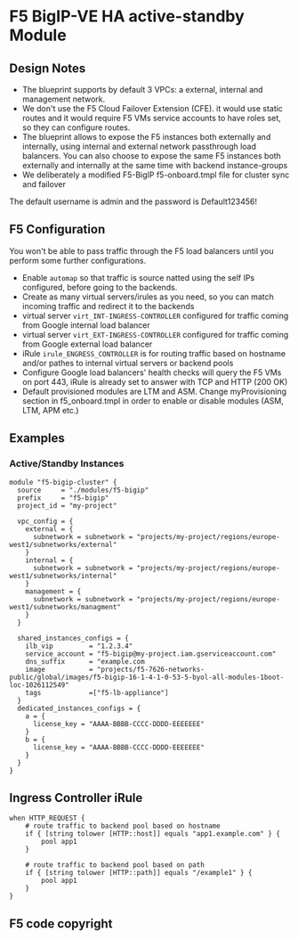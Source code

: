 # F5 BigIP-VE HA active-standby Module

## Design Notes
* The blueprint supports by default 3 VPCs: a external, internal and management network.
* We don't use the F5 Cloud Failover Extension (CFE). it would use static routes and it would require F5 VMs service accounts to have roles set, so they can configure routes.
* The blueprint allows to expose the F5 instances both externally and internally, using internal and external network passthrough load balancers. You can also choose to expose the same F5 instances both externally and internally at the same time with backend instance-groups
* We deliberately a modified F5-BigIP f5-onboard.tmpl file for cluster sync and failover

The default username is admin and the password is Default123456!

## F5 Configuration
You won't be able to pass traffic through the F5 load balancers until you perform some further configurations.
* Enable ```automap``` so that traffic is source natted using the self IPs configured, before going to the backends.
* Create as many virtual servers/irules as you need, so you can match incoming traffic and redirect it to the backends
* virtual server ```virt_INT-INGRESS-CONTROLLER``` configured for traffic coming from Google internal load balancer
* virtual server ```virt_EXT-INGRESS-CONTROLLER``` configured for traffic coming from Google external load balancer
* iRule ```irule_ENGRESS_CONTROLLER``` is for routing traffic based on hostname and/or pathes to internal virtual servers or backend pools
* Configure Google load balancers' health checks will query the F5 VMs on port 443, iRule is already set to answer with TCP and HTTP (200 OK)
* Default provisioned modules are LTM and ASM. Change myProvisioning section in f5_onboard.tmpl in order to enable or disable modules (ASM, LTM, APM etc.)

## Examples

### Active/Standby Instances
```
module "f5-bigip-cluster" {
  source     = "./modules/f5-bigip"
  prefix     = "f5-bigip"
  project_id = "my-project"

  vpc_config = {
    external = {
      subnetwork = subnetwork = "projects/my-project/regions/europe-west1/subnetworks/external"
    }
    internal = {
      subnetwork = subnetwork = "projects/my-project/regions/europe-west1/subnetworks/internal"
    }
    management = {
      subnetwork = subnetwork = "projects/my-project/regions/europe-west1/subnetworks/managment"
    }
  }

  shared_instances_configs = {
    ilb_vip         = "1.2.3.4"
    service_account = "f5-bigip@my-project.iam.gserviceaccount.com"
    dns_suffix      = "example.com
    image           = "projects/f5-7626-networks-public/global/images/f5-bigip-16-1-4-1-0-53-5-byol-all-modules-1boot-loc-1026112549"
    tags            =["f5-lb-appliance"]
  }
  dedicated_instances_configs = {
    a = {
      license_key = "AAAA-BBBB-CCCC-DDDD-EEEEEEE"
    }
    b = {
      license_key = "AAAA-BBBB-CCCC-DDDD-EEEEEEE"
    }
  }
}
```

## Ingress Controller iRule
```
when HTTP_REQUEST {
    # route traffic to backend pool based on hostname
    if { [string tolower [HTTP::host]] equals "app1.example.com" } {
        pool app1
    }

    # route traffic to backend pool based on path
    if { [string tolower [HTTP::path]] equals "/example1" } {
        pool app1
    }
}
```

## F5 code copyright

